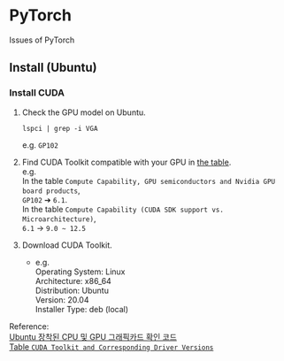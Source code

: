 # PyTorch
Issues of PyTorch


## Install (Ubuntu)

### Install CUDA
1. Check the GPU model on Ubuntu.
    ```
    lspci | grep -i VGA
    ```
    e.g. `GP102`

2. Find CUDA Toolkit compatible with your GPU in [the table](https://en.wikipedia.org/wiki/CUDA).    
e.g.    
In the table `Compute Capability, GPU semiconductors and Nvidia GPU board products`,    
 `GP102` ➔ `6.1`.    
 In the table `Compute Capability (CUDA SDK support vs. Microarchitecture)`,    
 `6.1` -> `9.0 ~ 12.5`
3. Download CUDA Toolkit.    
    * e.g.    
    Operating System: Linux    
    Architecture: x86_64    
    Distribution: Ubuntu    
    Version: 20.04    
    Installer Type: deb (local)    


Reference:    
[Ubuntu 장착된 CPU 및 GPU 그래픽카드 확인 코드](https://nuggy875.tistory.com/30#google_vignette)    
[Table `CUDA Toolkit and Corresponding Driver Versions`](https://docs.nvidia.com/cuda/cuda-toolkit-release-notes/index.html#id4)    

